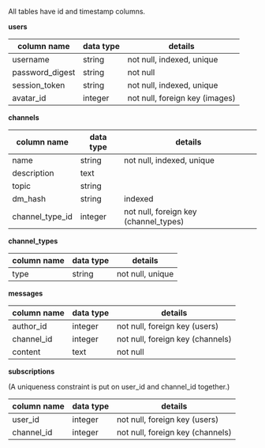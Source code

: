 All tables have id and timestamp columns.

**users**

| column name     | data type | details                        |
|-----------------|-----------|--------------------------------|
| username        | string    | not null, indexed, unique      |
| password_digest | string    | not null                       |
| session_token   | string    | not null, indexed, unique      |
| avatar_id       | integer   | not null, foreign key (images) |

**channels**

| column name     | data type | details                               |
|-----------------|-----------|---------------------------------------|
| name            | string    | not null, indexed, unique             |
| description     | text      |                                       |
| topic           | string    |                                       |
| dm_hash         | string    | indexed                               |
| channel_type_id | integer   | not null, foreign key (channel_types)  |

**channel_types**

| column name | data type | details          |
|-------------|-----------|------------------|
| type        | string    | not null, unique |

**messages**

| column name | data type | details                          |
|-------------|-----------|----------------------------------|
| author_id   | integer   | not null, foreign key (users)    |
| channel_id  | integer   | not null, foreign key (channels) |
| content     | text      | not null                         |

**subscriptions**

(A uniqueness constraint is put on user_id and channel_id together.)

| column name | data type | details                          |
|-------------|-----------|----------------------------------|
| user_id     | integer   | not null, foreign key (users)    |
| channel_id  | integer   | not null, foreign key (channels) |
